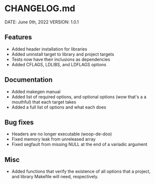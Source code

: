 # CHANGELOG.md

DATE: June 0th, 2022
VERSION: 1.0.1

## Features
- Added header installation for libraries
- Added uninstall target to library and project targets
- Tests now have their inclusions as dependencies
- Added CFLAGS, LDLIBS, and LDFLAGS options

## Documentation
- Added makegen manual
- Added list of required options, and optional options (wow that's a
  a mouthful) that each target takes
- Added a full list of options and what each does

## Bug fixes
- Headers are no longer executable (woop-de-doo)
- Fixed memory leak from unreleased array
- Fixed segfault from missing NULL at the end of a variadic argument

## Misc
- Added functions that verify the existence of all options that
  a project, and library Makefile will need, respectively.
